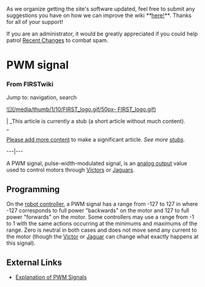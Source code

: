 As we organize getting the site's software updated, feel free to submit any
suggestions you have on how we can improve the wiki
_**_[here!](/index.php/User:Hallry/Suggestions "User:Hallry/Suggestions"
)_**_. Thanks for all of your support!

If you are an administrator, it would be greatly appreciated if you could help
patrol [Recent Changes](/index.php/Special:Recentchanges
"Special:Recentchanges" ) to combat spam.

# PWM signal

### From FIRSTwiki

Jump to: navigation, search

[![](/media/thumb/1/10/FIRST_logo.gif/50px-
FIRST_logo.gif)](/index.php/Image:FIRST_logo.gif "" )

|  _This article is currently a stub (a short article without much content).  
_

[Please add more
content](http://www.firstwiki.net/index.php?title=PWM_signal&action=edit
"http://www.firstwiki.net/index.php?title=PWM_signal&action=edit" ) to make a
significant article. _See more [stubs](/index.php/Special:Shortpages
"Special:Shortpages" )._  
  
---|---  
  
  
A PWM signal, pulse-width-modulated signal, is an [analog
output](/index.php?title=Analog_output&action=edit "Analog output" ) value
used to control motors through [Victors](/index.php/Victor "Victor" ) or
[Jaguars](/index.php/Jaguar "Jaguar" ).


## Programming

On the [robot controller](/index.php/Robot_Controller "Robot Controller" ), a
PWM signal has a range from -127 to 127 in where -127 corresponds to full
power "backwards" on the motor and 127 to full power "forwards" on the motor.
Some controllers may use a range from -1 to 1 with the same actions occurring
at the minimums and maximums of the range. Zero is neutral in both cases and
does not move send any current to the motor (though the
[Victor](/index.php/Victor "Victor" ) or [Jaguar](/index.php/Jaguar "Jaguar" )
can change what exactly happens at this signal).


## External Links

  * [Explanation of PWM Signals](http://www.powerdesignersusa.com/InfoWeb/design_center/articles/PWM/pwm.shtm "http://www.powerdesignersusa.com/InfoWeb/design_center/articles/PWM/pwm.shtm" )

